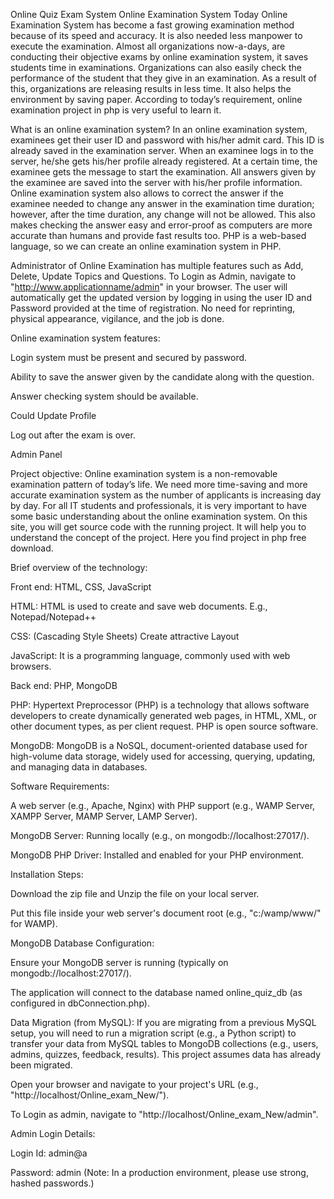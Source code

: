 Online Quiz Exam System
Online Examination System Today Online Examination System has become a fast growing examination method because of its speed and accuracy. It is also needed less manpower to execute the examination. Almost all organizations now-a-days, are conducting their objective exams by online examination system, it saves students time in examinations. Organizations can also easily check the performance of the student that they give in an examination. As a result of this, organizations are releasing results in less time. It also helps the environment by saving paper. According to today’s requirement, online examination project in php is very useful to learn it.

What is an online examination system?
In an online examination system, examinees get their user ID and password with his/her admit card. This ID is already saved in the examination server. When an examinee logs in to the server, he/she gets his/her profile already registered. At a certain time, the examinee gets the message to start the examination. All answers given by the examinee are saved into the server with his/her profile information. Online examination system also allows to correct the answer if the examinee needed to change any answer in the examination time duration; however, after the time duration, any change will not be allowed. This also makes checking the answer easy and error-proof as computers are more accurate than humans and provide fast results too. PHP is a web-based language, so we can create an online examination system in PHP.

Administrator of Online Examination has multiple features such as Add, Delete, Update Topics and Questions. To Login as Admin, navigate to "http://www.applicationname/admin" in your browser. The user will automatically get the updated version by logging in using the user ID and Password provided at the time of registration. No need for reprinting, physical appearance, vigilance, and the job is done.

Online examination system features:

Login system must be present and secured by password.

Ability to save the answer given by the candidate along with the question.

Answer checking system should be available.

Could Update Profile

Log out after the exam is over.

Admin Panel

Project objective:
Online examination system is a non-removable examination pattern of today’s life. We need more time-saving and more accurate examination system as the number of applicants is increasing day by day. For all IT students and professionals, it is very important to have some basic understanding about the online examination system. On this site, you will get source code with the running project. It will help you to understand the concept of the project. Here you find project in php free download.

Brief overview of the technology:

Front end: HTML, CSS, JavaScript

HTML: HTML is used to create and save web documents. E.g., Notepad/Notepad++

CSS: (Cascading Style Sheets) Create attractive Layout

JavaScript: It is a programming language, commonly used with web browsers.

Back end: PHP, MongoDB

PHP: Hypertext Preprocessor (PHP) is a technology that allows software developers to create dynamically generated web pages, in HTML, XML, or other document types, as per client request. PHP is open source software.

MongoDB: MongoDB is a NoSQL, document-oriented database used for high-volume data storage, widely used for accessing, querying, updating, and managing data in databases.

Software Requirements:

A web server (e.g., Apache, Nginx) with PHP support (e.g., WAMP Server, XAMPP Server, MAMP Server, LAMP Server).

MongoDB Server: Running locally (e.g., on mongodb://localhost:27017/).

MongoDB PHP Driver: Installed and enabled for your PHP environment.

Installation Steps:

Download the zip file and Unzip the file on your local server.

Put this file inside your web server's document root (e.g., "c:/wamp/www/" for WAMP).

MongoDB Database Configuration:

Ensure your MongoDB server is running (typically on mongodb://localhost:27017/).

The application will connect to the database named online_quiz_db (as configured in dbConnection.php).

Data Migration (from MySQL): If you are migrating from a previous MySQL setup, you will need to run a migration script (e.g., a Python script) to transfer your data from MySQL tables to MongoDB collections (e.g., users, admins, quizzes, feedback, results). This project assumes data has already been migrated.

Open your browser and navigate to your project's URL (e.g., "http://localhost/Online_exam_New/").

To Login as admin, navigate to "http://localhost/Online_exam_New/admin".

Admin Login Details:

Login Id: admin@a

Password: admin (Note: In a production environment, please use strong, hashed passwords.)